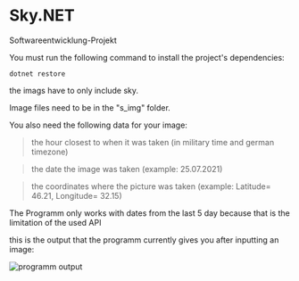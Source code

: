 # Sky.NET
Softwareentwicklung-Projekt

You must run the following command to install the project's dependencies:
```
dotnet restore
```

the imags have to only include sky.

Image files need to be in the "s_img" folder.

You also need the following data for your image:

>the hour closest to when it was taken (in military time and german timezone)

>the date the image was taken (example: 25.07.2021)

>the coordinates where the picture was taken (example: Latitude= 46.21, Longitude= 32.15)


The Programm only works with dates from the last 5 day because that is the limitation of the used API

this is the output that the programm currently gives you after inputting an image: <br>

![programm output](https://cdn.discordapp.com/attachments/481454988002852897/869343175301537792/unknown.png)

